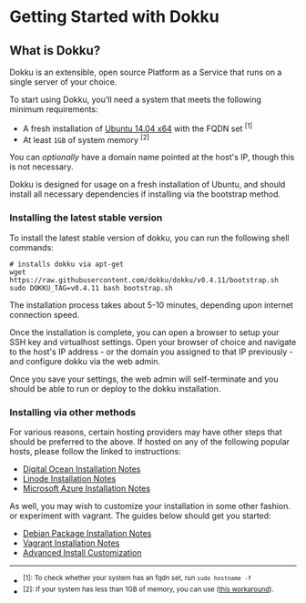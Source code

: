 # Getting Started with Dokku

## What is Dokku?

Dokku is an extensible, open source Platform as a Service that runs on a single server of your choice.

To start using Dokku, you'll need a system that meets the following minimum requirements:

- A fresh installation of [Ubuntu 14.04 x64](http://www.ubuntu.com/download/) with the FQDN set <sup>[1]</sup>
- At least `1GB` of system memory <sup>[2]</sup>

You can *optionally* have a domain name pointed at the host's IP, though this is not necessary.

Dokku is designed for usage on a fresh installation of Ubuntu, and should install all necessary dependencies if installing via the bootstrap method.

### Installing the latest stable version

To install the latest stable version of dokku, you can run the following shell commands:

```shell
# installs dokku via apt-get
wget https://raw.githubusercontent.com/dokku/dokku/v0.4.11/bootstrap.sh
sudo DOKKU_TAG=v0.4.11 bash bootstrap.sh
```

The installation process takes about 5-10 minutes, depending upon internet connection speed.

Once the installation is complete, you can open a browser to setup your SSH key and virtualhost settings. Open your browser of choice and navigate to the host's IP address - or the domain you assigned to that IP previously - and configure dokku via the web admin.

Once you save your settings, the web admin will self-terminate and you should be able to run or deploy to the dokku installation.

### Installing via other methods

For various reasons, certain hosting providers may have other steps that should be preferred to the above. If hosted on any of the following popular hosts, please follow the linked to instructions:

- [Digital Ocean Installation Notes](http://dokku.viewdocs.io/dokku/getting-started/install/digitalocean)
- [Linode Installation Notes](http://dokku.viewdocs.io/dokku/getting-started/install/linode/)
- [Microsoft Azure Installation Notes](http://dokku.viewdocs.io/dokku/getting-started/install/azure/)

As well, you may wish to customize your installation in some other fashion. or experiment with vagrant. The guides below should get you started:

- [Debian Package Installation Notes](http://dokku.viewdocs.io/dokku/getting-started/install/debian)
- [Vagrant Installation Notes](http://dokku.viewdocs.io/dokku/getting-started/install/vagrant)
- [Advanced Install Customization](http://dokku.viewdocs.io/dokku/advanced-installation)

---

- <sup>[1]: To check whether your system has an fqdn set, run `sudo hostname -f`</sup>
- <sup>[2]: If your system has less than 1GB of memory, you can use ([this workaround](http://dokku.viewdocs.io/dokku/advanced-installation)).</sup>
